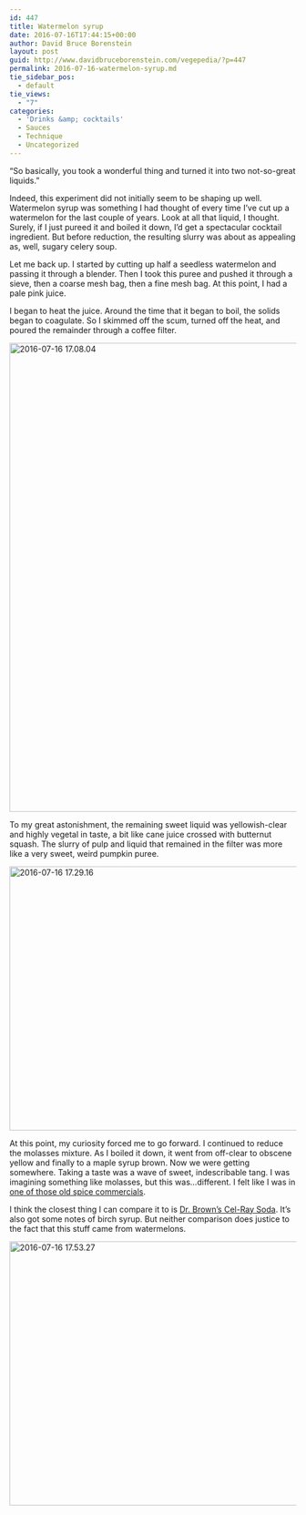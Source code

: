 ```yaml
---
id: 447
title: Watermelon syrup
date: 2016-07-16T17:44:15+00:00
author: David Bruce Borenstein
layout: post
guid: http://www.davidbruceborenstein.com/vegepedia/?p=447
permalink: 2016-07-16-watermelon-syrup.md
tie_sidebar_pos:
  - default
tie_views:
  - "7"
categories:
  - 'Drinks &amp; cocktails'
  - Sauces
  - Technique
  - Uncategorized
---
```

&#8220;So basically, you took a wonderful thing and turned it into two not-so-great liquids.&#8221;

Indeed, this experiment did not initially seem to be shaping up well. Watermelon syrup was something I had thought of every time I&#8217;ve cut up a watermelon for the last couple of years. Look at all that liquid, I thought. Surely, if I just pureed it and boiled it down, I&#8217;d get a spectacular cocktail ingredient. But before reduction, the resulting slurry was about as appealing as, well, sugary celery soup.

Let me back up. I started by cutting up half a seedless watermelon and passing it through a blender. Then I took this puree and pushed it through a sieve, then a coarse mesh bag, then a fine mesh bag. At this point, I had a pale pink juice.

I began to heat the juice. Around the time that it began to boil, the solids began to coagulate. So I skimmed off the scum, turned off the heat, and poured the remainder through a coffee filter.

<img class="alignnone size-large wp-image-451" src="http://www.davidbruceborenstein.com/vegepedia/wp-content/uploads/2016/07/2016-07-16-17.08.04-768x1024.jpg" alt="2016-07-16 17.08.04" width="618" height="824" srcset="http://www.davidbruceborenstein.com/vegepedia/wp-content/uploads/2016/07/2016-07-16-17.08.04-225x300.jpg 225w, http://www.davidbruceborenstein.com/vegepedia/wp-content/uploads/2016/07/2016-07-16-17.08.04-768x1024.jpg 768w" sizes="(max-width: 618px) 100vw, 618px" />

To my great astonishment, the remaining sweet liquid was yellowish-clear and highly vegetal in taste, a bit like cane juice crossed with butternut squash. The slurry of pulp and liquid that remained in the filter was more like a very sweet, weird pumpkin puree.

<img class="alignnone size-large wp-image-452" src="http://www.davidbruceborenstein.com/vegepedia/wp-content/uploads/2016/07/2016-07-16-17.29.16-1024x768.jpg" alt="2016-07-16 17.29.16" width="618" height="464" srcset="http://www.davidbruceborenstein.com/vegepedia/wp-content/uploads/2016/07/2016-07-16-17.29.16-300x225.jpg 300w, http://www.davidbruceborenstein.com/vegepedia/wp-content/uploads/2016/07/2016-07-16-17.29.16-768x576.jpg 768w, http://www.davidbruceborenstein.com/vegepedia/wp-content/uploads/2016/07/2016-07-16-17.29.16-1024x768.jpg 1024w" sizes="(max-width: 618px) 100vw, 618px" />

At this point, my curiosity forced me to go forward. I continued to reduce the molasses mixture. As I boiled it down, it went from off-clear to obscene yellow and finally to a maple syrup brown. Now we were getting somewhere. Taking a taste was a wave of sweet, indescribable tang. I was imagining something like molasses, but this was&#8230;different. I felt like I was in [one of those old spice commercials](https://www.youtube.com/watch?v=drrBQwOnZB0).

I think the closest thing I can compare it to is [Dr. Brown&#8217;s Cel-Ray Soda](http://www.seriouseats.com/2014/10/dr-browns-cel-ray-celery-soda-history.html). It&#8217;s also got some notes of birch syrup. But neither comparison does justice to the fact that this stuff came from watermelons.

<img class="alignnone size-large wp-image-453" src="http://www.davidbruceborenstein.com/vegepedia/wp-content/uploads/2016/07/2016-07-16-17.53.27-1024x768.jpg" alt="2016-07-16 17.53.27" width="618" height="464" srcset="http://www.davidbruceborenstein.com/vegepedia/wp-content/uploads/2016/07/2016-07-16-17.53.27-300x225.jpg 300w, http://www.davidbruceborenstein.com/vegepedia/wp-content/uploads/2016/07/2016-07-16-17.53.27-768x576.jpg 768w, http://www.davidbruceborenstein.com/vegepedia/wp-content/uploads/2016/07/2016-07-16-17.53.27-1024x768.jpg 1024w" sizes="(max-width: 618px) 100vw, 618px" />